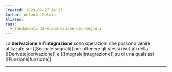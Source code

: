 ```yaml
---
Created: 2023-09-27 14:23
Author: Antonio Gelain
aliases: 
tags:
  - fondamenti-di-elaborazione-dei-segnali
---
```


La **derivazione** e l'**integrazione** sono operazioni che possono venire utilizzate sui [[Segnale|segnali]] per ottenere gli stessi risultati della [[Derivate|derivazione]] e [[Integrale|integrazione]] su di una qualsiasi [[Funzione|funzione]]

---

